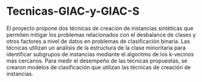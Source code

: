 # Tecnicas-GIAC-y-GIAC-S
El proyecto propone dos técnicas de creación de instancias sintéticas que permiten mitigar los problemas relacionados
con el desbalance de clases y otros factores a nivel de datos en problemas de clasificación binaria. Las técnicas utilizan 
un análisis de la estructura de la clase minoritaria para identificar subgrupos de instancias mediante el algoritmo de los 
k-vecinos más cercanos. Para medir el desempeño de las técnicas propuestas, se crearon modelos de clasificación que utilizan 
las técnicas de creación de instancias. 
